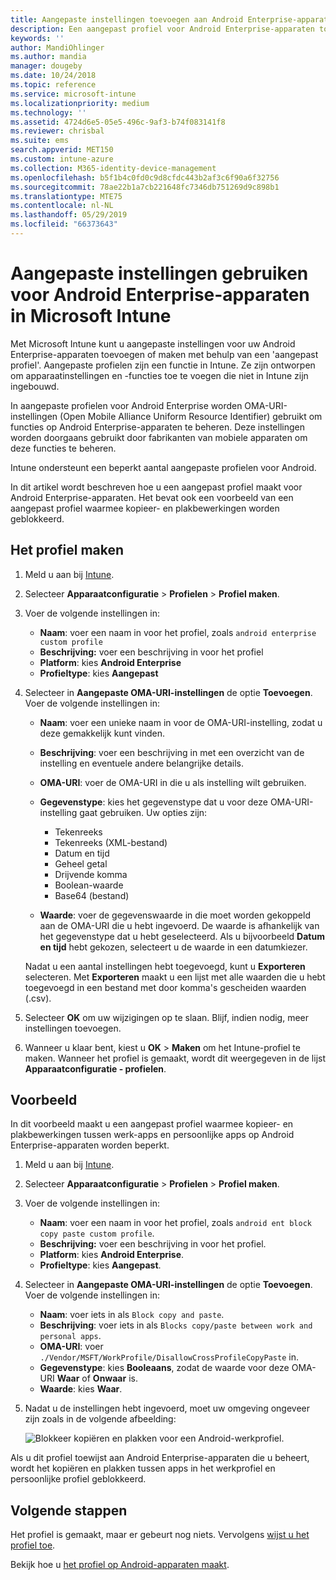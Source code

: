 ```yaml
---
title: Aangepaste instellingen toevoegen aan Android Enterprise-apparaten in Microsoft Intune - Azure | Microsoft Docs
description: Een aangepast profiel voor Android Enterprise-apparaten toevoegen of maken om aangepaste instellingen te maken in Microsoft Intune
keywords: ''
author: MandiOhlinger
ms.author: mandia
manager: dougeby
ms.date: 10/24/2018
ms.topic: reference
ms.service: microsoft-intune
ms.localizationpriority: medium
ms.technology: ''
ms.assetid: 4724d6e5-05e5-496c-9af3-b74f083141f8
ms.reviewer: chrisbal
ms.suite: ems
search.appverid: MET150
ms.custom: intune-azure
ms.collection: M365-identity-device-management
ms.openlocfilehash: b5f1b4c0fd0c9d8cfdc443b2af3c6f90a6f32756
ms.sourcegitcommit: 78ae22b1a7cb221648fc7346db751269d9c898b1
ms.translationtype: MTE75
ms.contentlocale: nl-NL
ms.lasthandoff: 05/29/2019
ms.locfileid: "66373643"
---
```

# <a name="use-custom-settings-for-android-enterprise-devices-in-microsoft-intune"></a>Aangepaste instellingen gebruiken voor Android Enterprise-apparaten in Microsoft Intune

Met Microsoft Intune kunt u aangepaste instellingen voor uw Android Enterprise-apparaten toevoegen of maken met behulp van een 'aangepast profiel'. Aangepaste profielen zijn een functie in Intune. Ze zijn ontworpen om apparaatinstellingen en -functies toe te voegen die niet in Intune zijn ingebouwd.

In aangepaste profielen voor Android Enterprise worden OMA-URI-instellingen (Open Mobile Alliance Uniform Resource Identifier) gebruikt om functies op Android Enterprise-apparaten te beheren. Deze instellingen worden doorgaans gebruikt door fabrikanten van mobiele apparaten om deze functies te beheren.

Intune ondersteunt een beperkt aantal aangepaste profielen voor Android.

In dit artikel wordt beschreven hoe u een aangepast profiel maakt voor Android Enterprise-apparaten. Het bevat ook een voorbeeld van een aangepast profiel waarmee kopieer- en plakbewerkingen worden geblokkeerd.

## <a name="create-the-profile"></a>Het profiel maken

1. Meld u aan bij [Intune](https://go.microsoft.com/fwlink/?linkid=2090973).
2. Selecteer **Apparaatconfiguratie** > **Profielen** > **Profiel maken**.
3. Voer de volgende instellingen in:

    - **Naam**: voer een naam in voor het profiel, zoals `android enterprise custom profile`
    - **Beschrijving:** voer een beschrijving in voor het profiel
    - **Platform**: kies **Android Enterprise**
    - **Profieltype**: kies **Aangepast**

4. Selecteer in **Aangepaste OMA-URI-instellingen** de optie **Toevoegen**. Voer de volgende instellingen in:

    - **Naam**: voer een unieke naam in voor de OMA-URI-instelling, zodat u deze gemakkelijk kunt vinden.
    - **Beschrijving**: voer een beschrijving in met een overzicht van de instelling en eventuele andere belangrijke details.
    - **OMA-URI**: voer de OMA-URI in die u als instelling wilt gebruiken.
    - **Gegevenstype**: kies het gegevenstype dat u voor deze OMA-URI-instelling gaat gebruiken. Uw opties zijn:

      - Tekenreeks
      - Tekenreeks (XML-bestand)
      - Datum en tijd
      - Geheel getal
      - Drijvende komma
      - Boolean-waarde
      - Base64 (bestand)

    - **Waarde**: voer de gegevenswaarde in die moet worden gekoppeld aan de OMA-URI die u hebt ingevoerd. De waarde is afhankelijk van het gegevenstype dat u hebt geselecteerd. Als u bijvoorbeeld **Datum en tijd** hebt gekozen, selecteert u de waarde in een datumkiezer.

    Nadat u een aantal instellingen hebt toegevoegd, kunt u **Exporteren** selecteren. Met **Exporteren** maakt u een lijst met alle waarden die u hebt toegevoegd in een bestand met door komma's gescheiden waarden (.csv).

5. Selecteer **OK** om uw wijzigingen op te slaan. Blijf, indien nodig, meer instellingen toevoegen.
6. Wanneer u klaar bent, kiest u **OK** > **Maken** om het Intune-profiel te maken. Wanneer het profiel is gemaakt, wordt dit weergegeven in de lijst **Apparaatconfiguratie - profielen**.

## <a name="example"></a>Voorbeeld

In dit voorbeeld maakt u een aangepast profiel waarmee kopieer- en plakbewerkingen tussen werk-apps en persoonlijke apps op Android Enterprise-apparaten worden beperkt.

1. Meld u aan bij [Intune](https://go.microsoft.com/fwlink/?linkid=2090973).
2. Selecteer **Apparaatconfiguratie** > **Profielen** > **Profiel maken**.
3. Voer de volgende instellingen in:

    - **Naam**: voer een naam in voor het profiel, zoals `android ent block copy paste custom profile`.
    - **Beschrijving:** voer een beschrijving in voor het profiel.
    - **Platform**: kies **Android Enterprise**.
    - **Profieltype**: kies **Aangepast**.

4. Selecteer in **Aangepaste OMA-URI-instellingen** de optie **Toevoegen**. Voer de volgende instellingen in:

    - **Naam**: voer iets in als `Block copy and paste`.
    - **Beschrijving**: voer iets in als `Blocks copy/paste between work and personal apps`.
    - **OMA-URI**: voer `./Vendor/MSFT/WorkProfile/DisallowCrossProfileCopyPaste` in.
    - **Gegevenstype**: kies **Booleaans**, zodat de waarde voor deze OMA-URI **Waar** of **Onwaar** is.
    - **Waarde**: kies **Waar**.

5. Nadat u de instellingen hebt ingevoerd, moet uw omgeving ongeveer zijn zoals in de volgende afbeelding:

    ![Blokkeer kopiëren en plakken voor een Android-werkprofiel.](./media/custom-policy-afw-copy-paste.png)

Als u dit profiel toewijst aan Android Enterprise-apparaten die u beheert, wordt het kopiëren en plakken tussen apps in het werkprofiel en persoonlijke profiel geblokkeerd.

## <a name="next-steps"></a>Volgende stappen

Het profiel is gemaakt, maar er gebeurt nog niets. Vervolgens [wijst u het profiel toe](device-profile-assign.md).

Bekijk hoe u [het profiel op Android-apparaten maakt](custom-settings-android.md).
